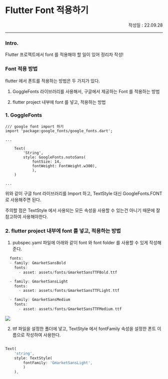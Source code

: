# Flutter Font 적용하기

<p align="right">작성일 : 22.09.28</p>

------------------

### Intro.

Flutter 프로젝트에서 font 를 적용해야 할 일이 있어 정리차 작성!


###
### Font 적용 방법

flutter 에서 폰트를 적용하는 방법은 두 가지가 있다.

1. GoggleFonts 라이브러리를 사용해서, 구글에서 제공하는 Font 를 적용하는 방법   


2. flutter project 내부에 font 를 넣고, 적용하는 방법


### 1. GoggleFonts
```dart{8}
/// google font import 하기
import 'package:google_fonts/google_fonts.dart';

...

    Text(
        'String',
        style: GoogleFonts.notoSans(
            fontSize: 14,
            fontWeight: FontWeight.w300),
            ),
    )

...

```
위와 같이 구글 font 라이브러리를 Import 하고, 
TextStyle 대신 GoogleFonts.FONT 로 사용해주면 된다.

주의할 점은 TextStyle 에서 사용되는 모든 속성을 사용할 수 있는건 아니기 때문에
잘 참고하여 사용해야한다.



### 2. flutter project 내부에 font 를 넣고, 적용하는 방법

1) pubspec.yaml 파일에 아래와 같이 font 와 font folder 를 사용할 수 있게 작성해준다.

```dart
  fonts:
  - family: GmarketSansBold
    fonts:
      - asset: assets/fonts/GmarketSansTTFBold.ttf

  - family: GmarketSansLight
    fonts:
      - asset: assets/fonts/GmarketSansTTFLight.ttf

  - family: GmarketSansMedium
    fonts:
      - asset: assets/fonts/GmarketSansTTFMedium.ttf
```

![](https://user-images.githubusercontent.com/107361759/192784664-a599f1df-7db5-4fb0-bacb-907cb4197d7a.png)


2) ttf 파일을 설정한 폴더에 넣고, TextStyle 에서 fontFamily 속성을 설정한 폰트 이름으로 작성하여 사용한다.

```dart

Text(
    'string',
    style: TextStyle(
        fontFamily: 'GmarketSansLight',
        )
    ),
```
